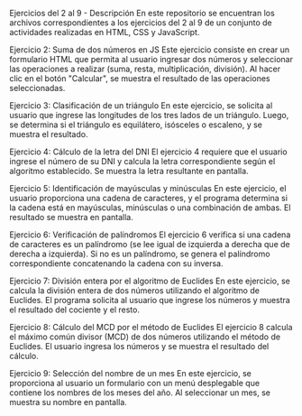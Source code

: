 Ejercicios del 2 al 9 - Descripción
En este repositorio se encuentran los archivos correspondientes a los ejercicios del 2 al 9 de un conjunto de actividades realizadas en HTML, CSS y JavaScript.

Ejercicio 2: Suma de dos números en JS
Este ejercicio consiste en crear un formulario HTML que permita al usuario ingresar dos números y seleccionar las operaciones a realizar (suma, resta, multiplicación, división). Al hacer clic en el botón "Calcular", se muestra el resultado de las operaciones seleccionadas.

Ejercicio 3: Clasificación de un triángulo
En este ejercicio, se solicita al usuario que ingrese las longitudes de los tres lados de un triángulo. Luego, se determina si el triángulo es equilátero, isósceles o escaleno, y se muestra el resultado.

Ejercicio 4: Cálculo de la letra del DNI
El ejercicio 4 requiere que el usuario ingrese el número de su DNI y calcula la letra correspondiente según el algoritmo establecido. Se muestra la letra resultante en pantalla.

Ejercicio 5: Identificación de mayúsculas y minúsculas
En este ejercicio, el usuario proporciona una cadena de caracteres, y el programa determina si la cadena está en mayúsculas, minúsculas o una combinación de ambas. El resultado se muestra en pantalla.

Ejercicio 6: Verificación de palíndromos
El ejercicio 6 verifica si una cadena de caracteres es un palíndromo (se lee igual de izquierda a derecha que de derecha a izquierda). Si no es un palíndromo, se genera el palíndromo correspondiente concatenando la cadena con su inversa.

Ejercicio 7: División entera por el algoritmo de Euclides
En este ejercicio, se calcula la división entera de dos números utilizando el algoritmo de Euclides. El programa solicita al usuario que ingrese los números y muestra el resultado del cociente y el resto.

Ejercicio 8: Cálculo del MCD por el método de Euclides
El ejercicio 8 calcula el máximo común divisor (MCD) de dos números utilizando el método de Euclides. El usuario ingresa los números y se muestra el resultado del cálculo.

Ejercicio 9: Selección del nombre de un mes
En este ejercicio, se proporciona al usuario un formulario con un menú desplegable que contiene los nombres de los meses del año. Al seleccionar un mes, se muestra su nombre en pantalla.

